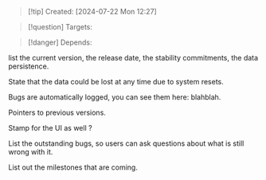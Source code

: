 
>[!tip] Created: [2024-07-22 Mon 12:27]

>[!question] Targets: 

>[!danger] Depends: 

list the current version, the release date, the stability commitments, the data persistence.

State that the data could be lost at any time due to system resets.

Bugs are automatically logged, you can see them here: blahblah.

Pointers to previous versions.

Stamp for the UI as well ?

List the outstanding bugs, so users can ask questions about what is still wrong with it.

List out the milestones that are coming.